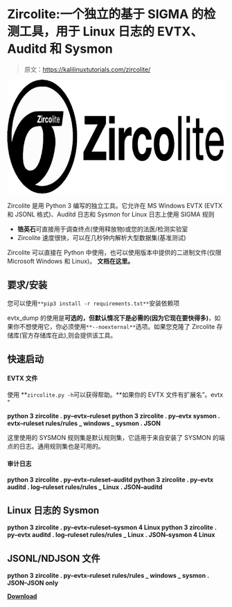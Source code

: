 # Zircolite:一个独立的基于 SIGMA 的检测工具，用于 Linux 日志的 EVTX、Auditd 和 Sysmon

> 原文：<https://kalilinuxtutorials.com/zircolite/>

[![](img//886481f34d3c5b9ed1257746ab4c34ac.png)](https://blogger.googleusercontent.com/img/b/R29vZ2xl/AVvXsEiFXq8mbT-P4IBMaMsndYsCXd9hazc7rqbhMs4EHTahzzeRjIxHXiGoi6NeSXfK1OevgeLnOYDIGez8GPBKSD3DwHMcTpNDPawWFl6pA9t0ekwg1NptBUMXV1QRcwFoiHPitxa-kn9D0kuNso_YPtr8si44LSKuaT3H69WX7rn0OZ-Jp-bOg0Kb1PzI/s728/zircolite_400%20(1).png)

Zircolite 是用 Python 3 编写的独立工具。它允许在 MS Windows EVTX (EVTX 和 JSONL 格式)、Auditd 日志和 Sysmon for Linux 日志上使用 SIGMA 规则

*   **锆英石**可直接用于调查终点(使用释放物)或您的法医/检测实验室
*   Zircolite 速度很快，可以在几秒钟内解析大型数据集(基准测试)

Zircolite 可以直接在 Python 中使用，也可以使用版本中提供的二进制文件(仅限 Microsoft Windows 和 Linux)。 **文档在这里。**

## 要求/安装

您可以使用`**pip3 install -r requirements.txt**`安装依赖项

evtx_dump 的使用是**可选的，但默认情况下是必需的(因为它现在要快得多)**，如果你不想使用它，你必须使用`**--noexternal**`选项。如果您克隆了 Zircolite 存储库(官方存储库在此),则会提供该工具。

## 快速启动

#### EVTX 文件

使用 **`zircolite.py -h`可以获得帮助。**如果你的 EVTX 文件有扩展名”。evtx "

**python 3 zircolite . py–evtx–ruleset
python 3 zircolite . py–evtx sysmon . evtx–ruleset rules/rules _ windows _ sysmon . JSON**

这里使用的 SYSMON 规则集是默认规则集，它适用于来自安装了 SYSMON 的端点的日志。通用规则集也是可用的。

#### 审计日志

**python 3 zircolite . py–evtx–ruleset–auditd
python 3 zircolite . py–evtx auditd . log–ruleset rules/rules _ Linux . JSON–auditd**

## Linux 日志的 Sysmon

**python 3 zircolite . py–evtx–ruleset–sysmon 4 Linux
python 3 zircolite . py–evtx auditd . log–ruleset rules/rules _ Linux . JSON–sysmon 4 Linux**

## JSONL/NDJSON 文件

**python 3 zircolite . py–evtx–ruleset rules/rules _ windows _ sysmon . JSON–JSON only**

[**Download**](https://github.com/wagga40/Zircolite)